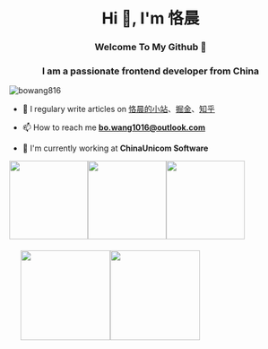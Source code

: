
<h1 align="center">Hi 👋, I'm 恪晨</h1> 

<h3 align="center"> Welcome To My Github 👋  </h3>

<h3 align="center">I am a passionate frontend developer from China</h3>

<p align="left"> <img src="https://komarev.com/ghpvc/?username=bowang816&label=Profile%20views&color=0e75b6&style=flat" alt="bowang816" /> </p>

- 📝 I regulary write articles on [恪晨的小站](https://blog.wangboweb.site)、[掘金](https://juejin.cn/user/2049145403882430)、[知乎](https://www.zhihu.com/people/ke-chen-6-83)

- 📫 How to reach me **bo.wang1016@outlook.com**

- 🏢 I'm currently working at **ChinaUnicom Software**


<div style="display:flex; margin: 0px; padding: 0px">
<img src="https://stats.justsong.cn/api/github?username=bowang816&theme=dark&lang=zh-CN" height="140"/>
<img src="https://stats.justsong.cn/api/zhihu?username=ke-chen-6-83&theme=dark&lang=zh-CN" height="140"/>
<img src="https://stats.justsong.cn/api/juejin?id=2049145403882430&theme=dark&lang=zh-CN" height="140"/>
</div>

 <div style="display:flex; margin: 0px; padding: 20px">
<img src="https://github-readme-stats.vercel.app/api?username=bowang816&show_icons=true&theme=tokyonight" height="160"/>
<img src="https://github.wwangpw.repl.co/graph?username=bowang816&bg_color=211c1f&color=6cf033&line=46c874&point=e70d65&area=true&hide_border=true" height="160"/>
</div>
